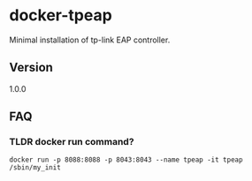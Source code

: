 # docker-tpeap

Minimal installation of tp-link EAP controller.

## Version

1.0.0

## FAQ

### TLDR docker run command?

```
docker run -p 8088:8088 -p 8043:8043 --name tpeap -it tpeap /sbin/my_init
```
